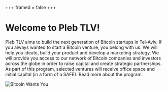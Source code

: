 +++
framed = false
+++
# Welcome to Pleb TLV!

Pleb TLV aims to build the next generation of Bitcoin startups in Tel-Aviv. 
If you always wanted to start a Bitcoin venture, you belong with us. We will help you ideate, build your product and develop a marketing strategy. We will provide you access to our network of Bitcoin companies and investors across the globe in order to raise capital and create strategic partnerships. As part of this program, selected ventures will receive office space and initial capital (in a form of a SAFE). Read more about the program.   

![Bitcoin Wants You](/img/bwy.jpg 'Bitcoin Wants You')  